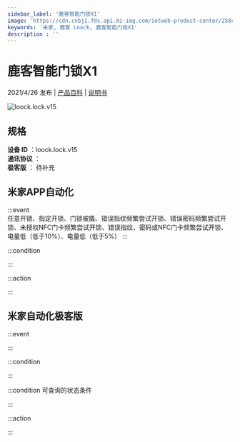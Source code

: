 ```yaml
---
sidebar_label: '鹿客智能门锁X1'
image: 'https://cdn.cnbj1.fds.api.mi-img.com/iotweb-product-center/258c97799d4cf1a8f4f26b5fc6d41859_道奇168的图.png?GalaxyAccessKeyId=AKVGLQWBOVIRQ3XLEW&Expires=9223372036854775807&Signature=Qos9VtoUr3iv2d7iPcKaa/oTJvM='
keywords: '米家, 鹿客 Loock, 鹿客智能门锁X1'
description : ''
---
```

# 鹿客智能门锁X1

2021/4/26 发布 | [产品百科](https://home.mi.com/webapp/content/baike/product/index.html?model=loock.lock.v15/) | [说明书](https://home.mi.com/views/introduction.html?model=loock.lock.v15&region=cn)

![loock.lock.v15](https://cdn.cnbj1.fds.api.mi-img.com/iotweb-product-center/258c97799d4cf1a8f4f26b5fc6d41859_道奇168的图.png?GalaxyAccessKeyId=AKVGLQWBOVIRQ3XLEW&Expires=9223372036854775807&Signature=Qos9VtoUr3iv2d7iPcKaa/oTJvM=)

## 规格  
> 
**设备 ID** ：loock.lock.v15  
**通讯协议** ：  
**极客版**  ： 待补充 


## 米家APP自动化  

:::event  
任意开锁、指定开锁、门锁被撬、错误指纹频繁尝试开锁、错误密码频繁尝试开锁、未授权NFC门卡频繁尝试开锁、错误指纹、密码或NFC门卡频繁尝试开锁、电量低（低于10%）、电量低（低于5%）
:::

:::condition  

:::

:::action   

:::

## 米家自动化极客版  

:::event  

:::

:::condition  

:::

:::condition 可查询的状态条件  

:::

:::action  

:::

        
